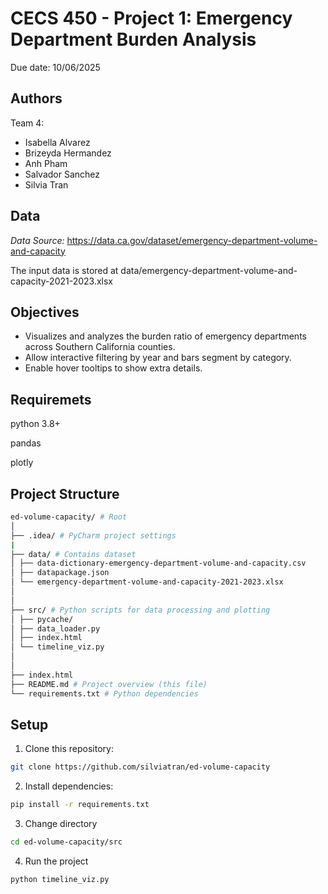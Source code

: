 # CECS 450 - Project 1: Emergency Department Burden Analysis

Due date: 10/06/2025

## Authors 
Team 4:
- Isabella Alvarez
- Brizeyda Hermandez
- Anh Pham
- Salvador Sanchez
- Silvia Tran

## Data
_Data Source:_ https://data.ca.gov/dataset/emergency-department-volume-and-capacity

The input data is stored at data/emergency-department-volume-and-capacity-2021-2023.xlsx

## Objectives
- Visualizes and analyzes the burden ratio of emergency departments across Southern California counties.
- Allow interactive filtering by year and bars segment by category.
- Enable hover tooltips to show extra details.

## Requiremets
python 3.8+

pandas

plotly

## Project Structure
```bash
ed-volume-capacity/ # Root
│
├── .idea/ # PyCharm project settings 
|
├── data/ # Contains dataset
│ ├── data-dictionary-emergency-department-volume-and-capacity.csv
│ ├── datapackage.json
│ └── emergency-department-volume-and-capacity-2021-2023.xlsx
│
│
├── src/ # Python scripts for data processing and plotting
│ ├── pycache/
│ ├── data_loader.py
│ ├── index.html
│ └── timeline_viz.py
│
│
├── index.html
├── README.md # Project overview (this file)
└── requirements.txt # Python dependencies
```

## Setup
1. Clone this repository:
```bash
git clone https://github.com/silviatran/ed-volume-capacity
```

2. Install dependencies:
```bash
pip install -r requirements.txt
```

3. Change directory
```bash
cd ed-volume-capacity/src
```

4. Run the project
```bash
python timeline_viz.py
```
